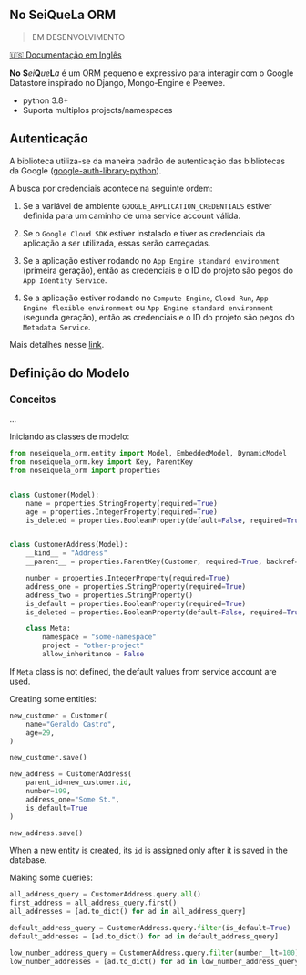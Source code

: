 ## No SeiQueLa ORM
> EM DESENVOLVIMENTO

[🇺🇸 Documentação em Inglês](link.para/arquivo-da-traducao)

**No** **S***ei***Q***ue***L***a* é um ORM pequeno e expressivo para interagir com o Google Datastore inspirado no Django, Mongo-Engine e Peewee.

- python 3.8+
- Suporta multiplos projects/namespaces

## Autenticação

A biblioteca utiliza-se da maneira padrão de autenticação das bibliotecas da Google ([google-auth-library-python](https://github.com/googleapis/google-auth-library-python)).

A busca por credenciais acontece na seguinte ordem:

1. Se a variável de ambiente `GOOGLE_APPLICATION_CREDENTIALS` estiver definida para um caminho de uma service account válida.

<!-- Se a variável de ambiente ``GOOGLE_APPLICATION_CREDENTIALS`` estiver definida para o caminho de uma conta de serviço válida arquivo chave privado JSON, então ele é carregado e devolvido. O ID do projeto devolvido é o ID do projeto definido no arquivo de conta de serviço, se disponível (alguns arquivos mais antigos não conter informações de identificação do projeto). Se a variável ambiente for definida para o caminho de um conta arquivo de configuração JSON (workload identity federation), depois o é usado para determinar e recuperar o arquivo de configuração externo credenciais do ambiente atual (AWS, Azure, etc.). Estas serão então trocadas por fichas de acesso ao Google através do Google STS ponto final. O ID do projeto devolvido neste caso é o que corresponde ao recurso de pool de identidade de carga de trabalho subjacente, se determinável. -->

2. Se o `Google Cloud SDK` estiver instalado e tiver as credenciais da aplicação a ser utilizada, essas serão carregadas.

<!-- Se o `Google Cloud SDK`_ estiver instalado e tiver o aplicativo padrão credenciais são carregadas e devolvidas. -->

3. Se a aplicação estiver rodando no `App Engine standard environment` (primeira geração), então as credenciais e o ID do projeto são pegos do `App Identity Service`.

<!-- Se a aplicação estiver rodando no ambiente "App Engine standard" (primeira geração), então as credenciais e o ID do projeto do Serviço de Identidade da `App'_ são utilizados. -->

4. Se a aplicação estiver rodando no `Compute Engine`, `Cloud Run`, `App Engine flexible environment` ou `App Engine standard environment` (segunda geração), então as credenciais e o ID do projeto são pegos do `Metadata Service`.


<!-- Se a aplicação estiver rodando em `Compute Engine`_ ou `Cloud Run`_ ou o "ambiente flexível do motorApp"_ ou o "padrão do motorApp ambiente`_ (segunda geração) então as credenciais e a identificação do projeto são obtidos do 'Serviço de Metadados'_. -->

Mais detalhes nesse [link](https://github.com/googleapis/google-auth-library-python/blob/main/google/auth/_default.py#L356).

<!-- ### Model Definition -->
## Definição do Modelo

### Conceitos
...

Iniciando as classes de modelo:

```python
from noseiquela_orm.entity import Model, EmbeddedModel, DynamicModel
from noseiquela_orm.key import Key, ParentKey
from noseiquela_orm import properties


class Customer(Model):
    name = properties.StringProperty(required=True)
    age = properties.IntegerProperty(required=True)
    is_deleted = properties.BooleanProperty(default=False, required=True)


class CustomerAddress(Model):
    __kind__ = "Address"
    __parent__ = properties.ParentKey(Customer, required=True, backref='addresses')

    number = properties.IntegerProperty(required=True)
    address_one = properties.StringProperty(required=True)
    address_two = properties.StringProperty()
    is_default = properties.BooleanProperty(required=True)
    is_deleted = properties.BooleanProperty(default=False, required=True)

    class Meta:
        namespace = "some-namespace"
        project = "other-project"
        allow_inheritance = False
```

If `Meta` class is not defined, the default values from service account are used.

Creating some entities:

```python
new_customer = Customer(
    name="Geraldo Castro",
    age=29,
)

new_customer.save()

new_address = CustomerAddress(
    parent_id=new_customer.id,
    number=199,
    address_one="Some St.",
    is_default=True
)

new_address.save()
```

When a new entity is created, its `id` is assigned only after it is saved in the database.

Making some queries:

```python
all_address_query = CustomerAddress.query.all()
first_address = all_address_query.first()
all_addresses = [ad.to_dict() for ad in all_address_query]

default_address_query = CustomerAddress.query.filter(is_default=True)
default_addresses = [ad.to_dict() for ad in default_address_query]

low_number_address_query = CustomerAddress.query.filter(number__lt=100)
low_number_addresses = [ad.to_dict() for ad in low_number_address_query]
```
<!-- Falar sobre os filtros -->
<!-- Falar sobre os operadores (lt, gt, ...) -->
